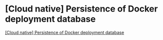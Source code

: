# [Cloud native] Persistence of Docker deployment database
[[Cloud native] Persistence of Docker deployment database](https://aiwithcloud.com/2022/09/15/cloud_native_persistence_of_docker_deployment_database/)